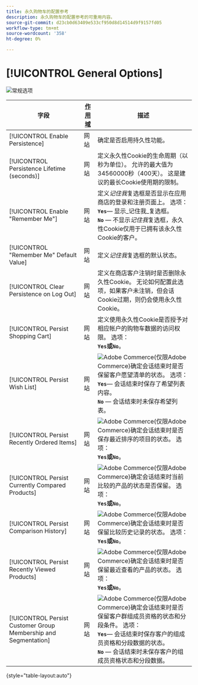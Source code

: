 ```yaml
---
title: 永久购物车的配置参考
description: 永久购物车的配置参考的可重用内容。
source-git-commit: d23cb0d63409e533cf950d8d14514d9f9157fd05
workflow-type: tm+mt
source-wordcount: '358'
ht-degree: 0%

---
```



# [!UICONTROL General Options]

![常规选项](/help/configuration-reference/customers/assets/persistent-shopping-cart-general.png)<!-- zoom -->

<!-- [General Options](https://docs.magento.com/user-guide/sales/cart-persistent-configuration.html) -->

| 字段 | [作用域](/help/getting-started/websites-stores-views.md#scope-settings) | 描述 |
|--- |------------------------------------------------------------------------|--- |
| [!UICONTROL Enable Persistence] | 网站 | 确定是否启用持久性功能。 |
| [!UICONTROL Persistence Lifetime (seconds)] | 网站 | 定义永久性Cookie的生命周期（以秒为单位）。 允许的最大值为34560000秒（400天）。 这是建议的最长Cookie使用期的限制。 |
| [!UICONTROL Enable "Remember Me"] | 网站 | 定义&#x200B;_记住我_&#x200B;复选框是否显示在应用商店的登录和注册页面上。 选项： <br/>**`Yes`**— 显示&#x200B;_记住我_复选框。<br/>**`No`** — 不显示&#x200B;_记住我_&#x200B;复选框，永久性Cookie仅用于已拥有该永久性Cookie的客户。 |
| [!UICONTROL "Remember Me" Default Value] | 网站 | 定义&#x200B;_记住我_&#x200B;复选框的默认状态。 |
| [!UICONTROL Clear Persistence on Log Out] | 网站 | 定义在商店客户注销时是否删除永久性Cookie。 无论如何配置此选项，如果客户未注销，但会话Cookie过期，则仍会使用永久性Cookie。 |
| [!UICONTROL Persist Shopping Cart] | 网站 | 定义使用永久性Cookie是否授予对相应帐户的购物车数据的访问权限。 选项： <br/>**`Yes`**或&#x200B;**`No`**。 |
| [!UICONTROL Persist Wish List] | 网站 | ![Adobe Commerce](/help/assets/adobe-logo.svg)(仅限Adobe Commerce)确定会话结束时是否保留客户愿望清单的状态。 选项： <br/>**`Yes`**— 会话结束时保存了希望列表内容。<br/>**`No`** — 会话结束时未保存希望列表。 |
| [!UICONTROL Persist Recently Ordered Items] | 网站 | ![Adobe Commerce](/help/assets/adobe-logo.svg)(仅限Adobe Commerce)确定会话结束时是否保存最近排序的项目的状态。 选项： <br/>**`Yes`**或&#x200B;**`No`**。 |
| [!UICONTROL Persist Currently Compared Products] | 网站 | ![Adobe Commerce](/help/assets/adobe-logo.svg)(仅限Adobe Commerce)确定会话结束时当前比较的产品的状态是否保留。 选项： <br/>**`Yes`**或&#x200B;**`No`**。 |
| [!UICONTROL Persist Comparison History] | 网站 | ![Adobe Commerce](/help/assets/adobe-logo.svg)(仅限Adobe Commerce)确定会话结束时是否保留比较历史记录的状态。 选项： <br/>**`Yes`**或&#x200B;**`No`**。 |
| [!UICONTROL Persist Recently Viewed Products] | 网站 | ![Adobe Commerce](/help/assets/adobe-logo.svg)(仅限Adobe Commerce)确定会话结束时是否保留最近查看的产品的状态。 选项： <br/>**`Yes`**或&#x200B;**`No`**。 |
| [!UICONTROL Persist Customer Group Membership and Segmentation] | 网站 | ![Adobe Commerce](/help/assets/adobe-logo.svg)(仅限Adobe Commerce)确定会话结束时是否保留客户群组成员资格的状态和分段条件。 选项： <br/>**`Yes`**— 会话结束时保存客户的组成员资格和分段数据的状态。<br/>**`No`** — 会话结束时未保存客户的组成员资格状态和分段数据。 |

{style="table-layout:auto"}
